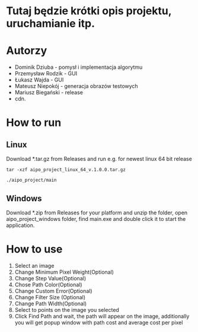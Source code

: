 # Tutaj będzie krótki opis projektu, uruchamianie itp.

# Autorzy
- Dominik Dziuba - pomysł i implementacja algorytmu
- Przemysław Rodzik - GUI
- Łukasz Wajda - GUI
- Mateusz Niepokój - generacja obrazów testowych
- Mariusz Biegański - release
- cdn.

# How to run
## Linux
Download *.tar.gz from Releases and run e.g. for newest linux 64 bit release
```
tar -xzf aipo_project_linux_64_v.1.0.0.tar.gz 
```
```
./aipo_project/main
```
## Windows
Download *.zip from Releases for your platform and unzip the folder, open aipo_project_windows folder, find main.exe and double click it to start the application.

# How to use
1. Select an image
2. Change Minimum Pixel Weight(Optional)
3. Change Step Value(Optional)
4. Chose Path Color(Optional)
5. Change Custom Error(Optional)
6. Change Filter Size (Optional)
7. Change Path Width(Optional)
8. Select to points on the image you selected
9. Click Find Path and wait, the path will appear on the image, additionally you will get popup window with path cost and average cost per pixel

